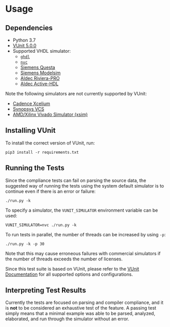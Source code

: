 # Usage

## Dependencies

- Python 3.7
- [VUnit 5.0.0](https://github.com/VUnit/vunit)
- Supported VHDL simulator:
  - [`ghdl`](https://github.com/ghdl/ghdl)
  - [`nvc`](https://github.com/nickg/nvc)
  - [Siemens Questa](https://eda.sw.siemens.com/en-US/ic/questa/simulation/advanced-simulator/)
  - [Siemens Modelsim](https://eda.sw.siemens.com/en-US/ic/modelsim/)
  - [Aldec Riviera-PRO](https://www.aldec.com/en/products/functional_verification/riviera-pro)
  - [Aldec Active-HDL](https://www.aldec.com/en/products/fpga_simulation/active-hdl)

Note the following simulators are not currently supported by VUnit:
- [Cadence Xcelium](https://www.cadence.com/en_US/home/tools/system-design-and-verification/simulation-and-testbench-verification/xcelium-simulator.html)
- [Synopsys VCS](https://www.synopsys.com/verification/simulation/vcs.html)
- [AMD/Xilinx Vivado Simulator (xsim)](https://www.xilinx.com)

## Installing VUnit

To install the correct version of VUnit, run:

```
pip3 install -r requirements.txt
```

## Running the Tests

Since the compliance tests can fail on parsing the source data, the suggested
way of running the tests using the system default simulator is to continue even
if there is an error or failure:
```
./run.py -k
```

To specify a simulator, the `VUNIT_SIMULATOR` environment variable can be used:
```
VUNIT_SIMULATOR=nvc ./run.py -k
```

To run tests in parallel, the number of threads can be increased by using `-p`:
```
./run.py -k -p 30
```

Note that this may cause erroneous failures with commercial simulators if the
number of threads exceeds the number of licenses.

Since this test suite is based on VUnit, please refer to the [VUnit
Documentation](https://vunit.github.io/) for all supported options and
configurations.

## Interpreting Test Results

Currently the tests are focused on parsing and compiler compliance, and it is
**not** to be considered an exhaustive test of the feature.  A passing test
simply means that a minimal example was able to be parsed, analyzed,
elaborated, and run through the simulator without an error.
